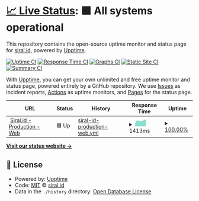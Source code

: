# [📈 Live Status](https://status.siral.id): <!--live status--> **🟩 All systems operational**

This repository contains the open-source uptime monitor and status page for [siral.id](https://siral.id), powered by [Upptime](https://github.com/upptime/upptime).

[![Uptime CI](https://github.com/siral-id/upptime/workflows/Uptime%20CI/badge.svg)](https://github.com/siral-id/upptime/actions?query=workflow%3A%22Uptime+CI%22)
[![Response Time CI](https://github.com/siral-id/upptime/workflows/Response%20Time%20CI/badge.svg)](https://github.com/siral-id/upptime/actions?query=workflow%3A%22Response+Time+CI%22)
[![Graphs CI](https://github.com/siral-id/upptime/workflows/Graphs%20CI/badge.svg)](https://github.com/siral-id/upptime/actions?query=workflow%3A%22Graphs+CI%22)
[![Static Site CI](https://github.com/siral-id/upptime/workflows/Static%20Site%20CI/badge.svg)](https://github.com/siral-id/upptime/actions?query=workflow%3A%22Static+Site+CI%22)
[![Summary CI](https://github.com/siral-id/upptime/workflows/Summary%20CI/badge.svg)](https://github.com/siral-id/upptime/actions?query=workflow%3A%22Summary+CI%22)

With [Upptime](https://upptime.js.org), you can get your own unlimited and free uptime monitor and status page, powered entirely by a GitHub repository. We use [Issues](https://github.com/siral-id/upptime/issues) as incident reports, [Actions](https://github.com/siral-id/upptime/actions) as uptime monitors, and [Pages](https://status.siral.id) for the status page.

<!--start: status pages-->
<!-- This summary is generated by Upptime (https://github.com/upptime/upptime) -->
<!-- Do not edit this manually, your changes will be overwritten -->
<!-- prettier-ignore -->
| URL | Status | History | Response Time | Uptime |
| --- | ------ | ------- | ------------- | ------ |
| <img alt="" src="https://favicons.githubusercontent.com/siral.id" height="13"> [Siral.id - Production - Web](https://siral.id) | 🟩 Up | [siral-id-production-web.yml](https://github.com/siral-id/upptime/commits/HEAD/history/siral-id-production-web.yml) | <details><summary><img alt="Response time graph" src="./graphs/siral-id-production-web/response-time-week.png" height="20"> 1413ms</summary><br><a href="https://status.siral.id/history/siral-id-production-web"><img alt="Response time 1467" src="https://img.shields.io/endpoint?url=https%3A%2F%2Fraw.githubusercontent.com%2Fsiral-id%2Fupptime%2FHEAD%2Fapi%2Fsiral-id-production-web%2Fresponse-time.json"></a><br><a href="https://status.siral.id/history/siral-id-production-web"><img alt="24-hour response time 1513" src="https://img.shields.io/endpoint?url=https%3A%2F%2Fraw.githubusercontent.com%2Fsiral-id%2Fupptime%2FHEAD%2Fapi%2Fsiral-id-production-web%2Fresponse-time-day.json"></a><br><a href="https://status.siral.id/history/siral-id-production-web"><img alt="7-day response time 1413" src="https://img.shields.io/endpoint?url=https%3A%2F%2Fraw.githubusercontent.com%2Fsiral-id%2Fupptime%2FHEAD%2Fapi%2Fsiral-id-production-web%2Fresponse-time-week.json"></a><br><a href="https://status.siral.id/history/siral-id-production-web"><img alt="30-day response time 1467" src="https://img.shields.io/endpoint?url=https%3A%2F%2Fraw.githubusercontent.com%2Fsiral-id%2Fupptime%2FHEAD%2Fapi%2Fsiral-id-production-web%2Fresponse-time-month.json"></a><br><a href="https://status.siral.id/history/siral-id-production-web"><img alt="1-year response time 1467" src="https://img.shields.io/endpoint?url=https%3A%2F%2Fraw.githubusercontent.com%2Fsiral-id%2Fupptime%2FHEAD%2Fapi%2Fsiral-id-production-web%2Fresponse-time-year.json"></a></details> | <details><summary><a href="https://status.siral.id/history/siral-id-production-web">100.00%</a></summary><a href="https://status.siral.id/history/siral-id-production-web"><img alt="All-time uptime 100.00%" src="https://img.shields.io/endpoint?url=https%3A%2F%2Fraw.githubusercontent.com%2Fsiral-id%2Fupptime%2FHEAD%2Fapi%2Fsiral-id-production-web%2Fuptime.json"></a><br><a href="https://status.siral.id/history/siral-id-production-web"><img alt="24-hour uptime 100.00%" src="https://img.shields.io/endpoint?url=https%3A%2F%2Fraw.githubusercontent.com%2Fsiral-id%2Fupptime%2FHEAD%2Fapi%2Fsiral-id-production-web%2Fuptime-day.json"></a><br><a href="https://status.siral.id/history/siral-id-production-web"><img alt="7-day uptime 100.00%" src="https://img.shields.io/endpoint?url=https%3A%2F%2Fraw.githubusercontent.com%2Fsiral-id%2Fupptime%2FHEAD%2Fapi%2Fsiral-id-production-web%2Fuptime-week.json"></a><br><a href="https://status.siral.id/history/siral-id-production-web"><img alt="30-day uptime 100.00%" src="https://img.shields.io/endpoint?url=https%3A%2F%2Fraw.githubusercontent.com%2Fsiral-id%2Fupptime%2FHEAD%2Fapi%2Fsiral-id-production-web%2Fuptime-month.json"></a><br><a href="https://status.siral.id/history/siral-id-production-web"><img alt="1-year uptime 100.00%" src="https://img.shields.io/endpoint?url=https%3A%2F%2Fraw.githubusercontent.com%2Fsiral-id%2Fupptime%2FHEAD%2Fapi%2Fsiral-id-production-web%2Fuptime-year.json"></a></details>

<!--end: status pages-->

[**Visit our status website →**](https://status.siral.id)

## 📄 License

- Powered by: [Upptime](https://github.com/upptime/upptime)
- Code: [MIT](./LICENSE) © [siral.id](https://siral.id)
- Data in the `./history` directory: [Open Database License](https://opendatacommons.org/licenses/odbl/1-0/)
